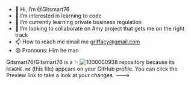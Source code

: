 - 👋 Hi, I’m @Gitsmart76
- 👀 I’m interested in learning to code
- 🌱 I’m currently learning private business regulation
- 💞️ I’m looking to collaborate on Amy project that gets me on the right track 
- 📫 How to reach me email me griffacy@gmail.com 
- 😄 Pronouns: Him he man 
  

Gitsmart76/Gitsmart76 is a ✨ ![1000000938](https://github.com/user-attachments/assets/fa112c2b-f798-4da9-b543-22c518a7015e)
 repository because its `README.md` (this file) appears on your GitHub profile.
You can click the Preview link to take a look at your changes.
--->
